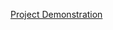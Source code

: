 [Project Demonstration](https://drive.google.com/file/d/12VDY2tKDY3TyDEzBiQyrVxnEeDJTHwXY/view?usp=sharing)
